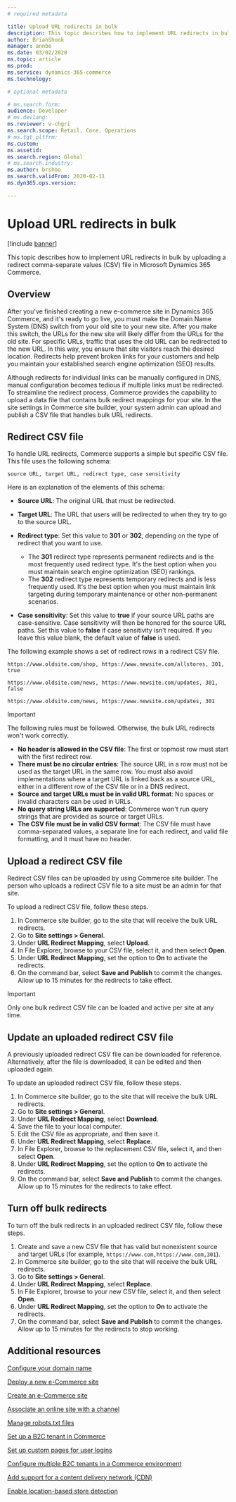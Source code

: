 ```yaml
---
# required metadata

title: Upload URL redirects in bulk 
description: This topic describes how to implement URL redirects in bulk by uploading a redirect comma-separate values (CSV) file in Microsoft Dynamics 365 Commerce.
author: BrianShook
manager: annbe
ms.date: 03/02/2020
ms.topic: article
ms.prod: 
ms.service: dynamics-365-commerce
ms.technology: 

# optional metadata

# ms.search.form: 
audience: Developer
# ms.devlang: 
ms.reviewer: v-chgri
ms.search.scope: Retail, Core, Operations
# ms.tgt_pltfrm: 
ms.custom: 
ms.assetid: 
ms.search.region: Global
# ms.search.industry: 
ms.author: brshoo
ms.search.validFrom: 2020-02-11
ms.dyn365.ops.version: 

---
```


# Upload URL redirects in bulk

[!include [banner](includes/banner.md)]

This topic describes how to implement URL redirects in bulk by uploading a redirect comma-separate values (CSV) file in Microsoft Dynamics 365 Commerce.

## Overview

After you've finished creating a new e-commerce site in Dynamics 365 Commerce, and it's ready to go live, you must make the Domain Name System (DNS) switch from your old site to your new site. After you make this switch, the URLs for the new site will likely differ from the URLs for the old site. For specific URLs, traffic that uses the old URL can be redirected to the new URL. In this way, you ensure that site visitors reach the desired location. Redirects help prevent broken links for your customers and help you maintain your established search engine optimization (SEO) results.

Although redirects for individual links can be manually configured in DNS, manual configuration becomes tedious if multiple links must be redirected. To streamline the redirect process, Commerce provides the capability to upload a data file that contains bulk redirect mappings for your site. In the site settings in Commerce site builder, your system admin can upload and publish a CSV file that handles bulk URL redirects.

## Redirect CSV file

To handle URL redirects, Commerce supports a simple but specific CSV file. This file uses the following schema:

`source URL, target URL, redirect type, case sensitivity`

Here is an explanation of the elements of this schema:

- **Source URL**: The original URL that must be redirected.
- **Target URL**: The URL that users will be redirected to when they try to go to the source URL.
- **Redirect type**: Set this value to **301** or **302**, depending on the type of redirect that you want to use.

    - The **301** redirect type represents permanent redirects and is the most frequently used redirect type. It's the best option when you must maintain search engine optimization (SEO) rankings.
    - The **302** redirect type represents temporary redirects and is less frequently used. It's the best option when you must maintain link targeting during temporary maintenance or other non-permanent scenarios.

- **Case sensitivity**: Set this value to **true** if your source URL paths are case-sensitive. Case sensitivity will then be honored for the source URL paths. Set this value to **false** if case sensitivity isn't required. If you leave this value blank, the default value of **false** is used.

The following example shows a set of redirect rows in a redirect CSV file.

```
https://www.oldsite.com/shop, https://www.newsite.com/allstores, 301, true

https://www.oldsite.com/news, https://www.newsite.com/updates, 301, false

https://www.oldsite.com/news, https://www.newsite.com/updates, 301
```

> [!IMPORTANT]
> The following rules must be followed. Otherwise, the bulk URL redirects won't work correctly.
>
> - **No header is allowed in the CSV file**: The first or topmost row must start with the first redirect row.
> - **There must be no circular entries**: The source URL in a row must not be used as the target URL in the same row. You must also avoid implementations where a target URL is linked back as a source URL, either in a different row of the CSV file or in a DNS redirect.
> - **Source and target URLs must be in valid URL format**: No spaces or invalid characters can be used in URLs.
> - **No query string URLs are supported**: Commerce won't run query strings that are provided as source or target URLs.
> - **The CSV file must be in valid CSV format**: The CSV file must have comma-separated values, a separate line for each redirect, and valid file formatting, and it must have no header.

## Upload a redirect CSV file

Redirect CSV files can be uploaded by using Commerce site builder. The person who uploads a redirect CSV file to a site must be an admin for that site.

To upload a redirect CSV file, follow these steps.

1. In Commerce site builder, go to the site that will receive the bulk URL redirects.
1. Go to **Site settings \> General**.
1. Under **URL Redirect Mapping**, select **Upload**.
1. In File Explorer, browse to your CSV file, select it, and then select **Open**.
1. Under **URL Redirect Mapping**, set the option to **On** to activate the redirects.
1. On the command bar, select **Save and Publish** to commit the changes. Allow up to 15 minutes for the redirects to take effect.

> [!IMPORTANT]
> Only one bulk redirect CSV file can be loaded and active per site at any time.

## Update an uploaded redirect CSV file

A previously uploaded redirect CSV file can be downloaded for reference. Alternatively, after the file is downloaded, it can be edited and then uploaded again.

To update an uploaded redirect CSV file, follow these steps.

1. In Commerce site builder, go to the site that will receive the bulk URL redirects.
1. Go to **Site settings \> General**.
1. Under **URL Redirect Mapping**, select **Download**.
1. Save the file to your local computer.
1. Edit the CSV file as appropriate, and then save it.
1. Under **URL Redirect Mapping**, select **Replace**.
1. In File Explorer, browse to the replacement CSV file, select it, and then select **Open**.
1. Under **URL Redirect Mapping**, set the option to **On** to activate the redirects.
1. On the command bar, select **Save and Publish** to commit the changes. Allow up to 15 minutes for the redirects to take effect.

## Turn off bulk redirects

To turn off the bulk redirects in an uploaded redirect CSV file, follow these steps.

1. Create and save a new CSV file that has valid but nonexistent source and target URLs (for example, `https://www.com,https://www.com,301`).
1. In Commerce site builder, go to the site that will receive the bulk URL redirects.
1. Go to **Site settings \> General**.
1. Under **URL Redirect Mapping**, select **Replace**.
1. In File Explorer, browse to  your new CSV file, select it, and then select **Open**.
1. Under **URL Redirect Mapping**, set the option to **On** to activate the redirects. 
1. On the command bar, select **Save and Publish** to commit the changes. Allow up to 15 minutes for the redirects to stop working.

## Additional resources

[Configure your domain name](configure-your-domain-name.md)

[Deploy a new e-Commerce site](deploy-ecommerce-site.md)

[Create an e-Commerce site](create-ecommerce-site.md)

[Associate an online site with a channel](associate-site-online-store.md)

[Manage robots.txt files](manage-robots-txt-files.md)

[Set up a B2C tenant in Commerce](set-up-B2C-tenant.md)

[Set up custom pages for user logins](custom-pages-user-logins.md)

[Configure multiple B2C tenants in a Commerce environment](configure-multi-B2C-tenants.md)

[Add support for a content delivery network (CDN)](add-cdn-support.md)

[Enable location-based store detection](enable-store-detection.md)
